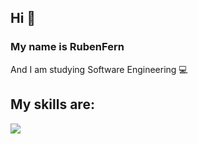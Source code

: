 ## Hi 👋
### My name is RubenFern

And I am studying Software Engineering :computer:

## My skills are:
![](https://img.shields.io/badge/img%2Fjava.png-JAVA-orange?style=for-the-badge)

<!--
**RubenFern/RubenFern** is a ✨ _special_ ✨ repository because its `README.md` (this file) appears on your GitHub profile.

Here are some ideas to get you started:

- 🔭 I’m currently working on ...
- 🌱 I’m currently learning ...
- 👯 I’m looking to collaborate on ...
- 🤔 I’m looking for help with ...
- 💬 Ask me about ...
- 📫 How to reach me: ...
- 😄 Pronouns: ...
- ⚡ Fun fact: ...
-->
